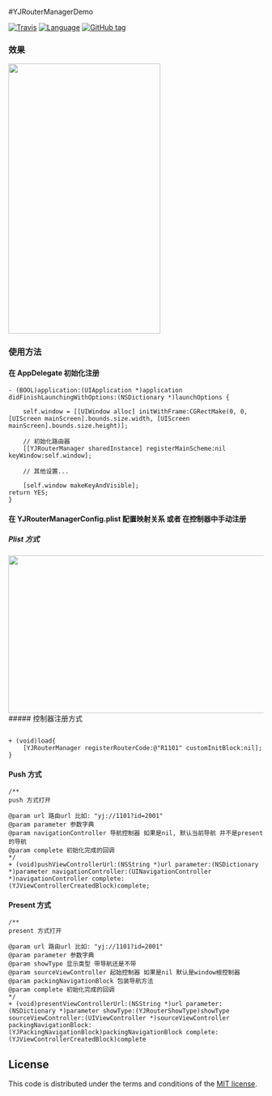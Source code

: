 #YJRouterManagerDemo

[![Travis](https://img.shields.io/travis/YJManager/YJRouterManagerOC.svg)](https://github.com/YJManager/YJRouterManagerOC.git)
[![Language](https://img.shields.io/badge/Language-Objective--C-FF7F24.svg?style=flat)](https://github.com/YJManager/YJBannerViewOC.git)
[![GitHub tag](https://img.shields.io/github/tag/eYJManager/YJRouterManagerOC.svg)](https://github.com/YJManager/YJRouterManagerOC.git)

### 效果
<img src="https://github.com/YJManager/YJRouterManagerOC/blob/master/YJRouterManagerDemo/Resource/bgAnimation.gif" width="300" height="533" />

### 使用方法
#### 在 AppDelegate 初始化注册
```objc
- (BOOL)application:(UIApplication *)application didFinishLaunchingWithOptions:(NSDictionary *)launchOptions {

    self.window = [[UIWindow alloc] initWithFrame:CGRectMake(0, 0, [UIScreen mainScreen].bounds.size.width, [UIScreen mainScreen].bounds.size.height)];

    // 初始化路由器
    [[YJRouterManager sharedInstance] registerMainScheme:nil keyWindow:self.window];

    // 其他设置...

    [self.window makeKeyAndVisible];
return YES;
}
```

#### 在 YJRouterManagerConfig.plist 配置映射关系 或者 在控制器中手动注册
##### Plist 方式
<img src="https://github.com/YJManager/YJRouterManagerOC/blob/master/YJRouterManagerDemo/Resource/routerPlist.png" width="729" height="311" />
##### 控制器注册方式

```objc

+ (void)load{
    [YJRouterManager registerRouterCode:@"R1101" customInitBlock:nil];
}

```

#### Push 方式
```objc
/**
push 方式打开

@param url 路由url 比如: "yj://1101?id=2001"
@param parameter 参数字典
@param navigationController 导航控制器 如果是nil, 默认当前导航 并不是present的导航
@param complete 初始化完成的回调
*/
+ (void)pushViewControllerUrl:(NSString *)url parameter:(NSDictionary *)parameter navigationController:(UINavigationController *)navigationController complete:(YJViewControllerCreatedBlock)complete;
```

#### Present 方式
```objc
/**
present 方式打开

@param url 路由url 比如: "yj://1101?id=2001"
@param parameter 参数字典
@param showType 显示类型 带导航还是不带
@param sourceViewController 起始控制器 如果是nil 默认是window根控制器
@param packingNavigationBlock 包装导航方法
@param complete 初始化完成的回调
*/
+ (void)presentViewControllerUrl:(NSString *)url parameter:(NSDictionary *)parameter showType:(YJRouterShowType)showType sourceViewController:(UIViewController *)sourceViewController packingNavigationBlock:(YJPackingNavigationBlock)packingNavigationBlock complete:(YJViewControllerCreatedBlock)complete
```

## License

This code is distributed under the terms and conditions of the [MIT license](LICENSE).
